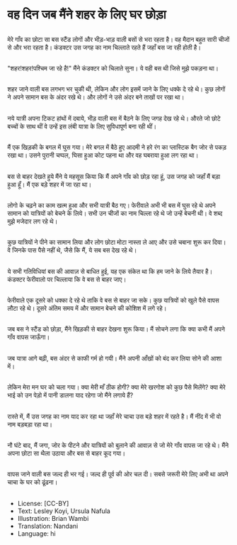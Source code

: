 # वह दिन जब मैंने शहर के लिए घर छोड़ा

##
मेरे गाँव का छोटा सा बस स्टैंड लोगों और भीड़-भाड़ वाली बसों से भरा रहता है। वह मैदान बहुत सारी चीजों से और भरा रहता है। कंडक्टर उस जगह का नाम चिल्लाते रहते हैं जहाँ बस जा रही होती है।

##
"शहर!शहर!पश्चिम जा रहे है!" मैंने कंडक्टर को चिलाते सुना। ये वही बस थी जिसे मुझे पकड़ना था।

##
शहर जाने वाली बस लगभग भर चुकी थी, लेकिन और लोग इसमें जाने के लिए धक्के दे रहे थे। कुछ लोगों ने अपने सामान बस के अंदर रखे थे। और लोगों ने उसे अंदर बने ताखों पर रखा था।

##
नये यात्री अपना टिकट हांथों में दबाये, भीड़ वाली बस में बैठने के लिए जगह देख रहे थे। औरते जो छोटे बच्चों के साथ थीं वे उन्हें इस लंबी यात्रा के लिए सुविधापूर्ण बना रही थीं।

##
मैं एक खिड़की के बगल में घुस गया। मेरे बगल में बैठे हुए आदमी ने हरे रंग का प्लास्टिक बैग जोर से पकड़ रखा था। उसने पुरानी चप्पल, घिसा हुआ कोट पहना था और वह घबराया हुआ लग रहा था।

##
बस से बाहर देखते हुये मैंने ये महसूस किया कि मैं अपने गाँव को छोड़ रहा हूं, उस जगह को जहाँ मैं बड़ा हुआ हूँ। मैं एक बड़े शहर में जा रहा था।

##
लोगो के चढ़ने का काम खत्म हुआ और सभी यात्री बैठ गए। फेरीवाले अभी भी बस में घुस रहे थे अपने सामान को यात्रियों को बेचने के लिये। सभी उन चीजों का नाम चिल्ला रहे थे जो उन्हें बेचनी थी। वे शब्द मुझे मजेदार लग रहे थे।

##
कुछ यात्रियों ने पीने का सामान लिया और लोग छोटा मोटा नास्ता ले आए और उसे चबाना शुरू कर दिया। वे जिनके पास पैसे नहीं थे, जैसे कि मैं, ये सब बस देख रहे थे।

##
ये सभी गतिविधियां बस की आवाज़ से बाधित हुई, यह एक संकेत था कि हम जाने के लिये तैयार है। कंडक्टर फेरीवालो पर चिल्लाया कि वे बस से बाहर जाए।

##
फेरीवाले एक दूसरे को धक्का दे रहे थे ताकि वे बस से बाहर जा सके। कुछ यात्रियों को खुले पैसे वापस लौटा रहे थे। दूसरे अंतिम समय में और सामान बेचने की कोशिश में लगे रहे।

##
जब बस ने स्टैंड को छोड़ा, मैंने खिड़की से बाहर देखना शुरू किया। मैं सोचने लगा कि क्या कभी मैं अपने गाँव वापस जाऊँगा।

##
जब यात्रा आगे बढ़ी, बस अंदर से काफी गर्म हो गयी। मैंने अपनी आँखों को बंद कर लिया सोने की आशा में।

##
लेकिन मेरा मन घर को चला गया। क्या मेरी माँ ठीक होगी? क्या मेरे खरगोश को कुछ पैसे मिलेंगे? क्या मेरे भाई को उन पेड़ो में पानी डालना याद रहेगा जो मैंने लगाये हैं?

##
रास्ते में, मैं उस जगह का नाम याद कर रहा था जहाँ मेरे चाचा उस बड़े शहर में रहते है। मैं नींद में भी वो नाम बड़बड़ा रहा था।

##
नौ घंटे बाद, मैं जगा, जोर के पीटने और यात्रियों को बुलाने की आवाज़ से जो मेरे गाँव वापस जा रहे थे। मैंने अपना छोटा सा थैला उठाया और बस से बाहर कूद गया।

##
वापस जाने वाली बस जल्द ही भर गई। जल्द ही पूर्व की ओर चल दी। सबसे जरूरी मेरे लिए अभी था अपने चाचा के घर को ढूंढना।

##
* License: [CC-BY]
* Text: Lesley Koyi, Ursula Nafula
* Illustration: Brian Wambi
* Translation: Nandani
* Language: hi
